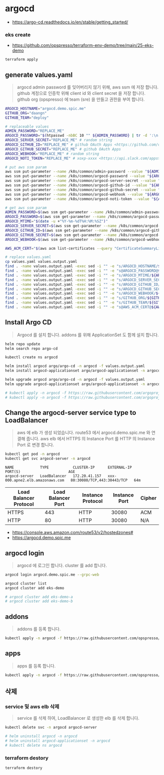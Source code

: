 # argocd

* <https://argo-cd.readthedocs.io/en/stable/getting_started/>

### eks create

* <https://github.com/opspresso/terraform-env-demo/tree/main/25-eks-demo>

```bash
terraform apply
```

## generate values.yaml

> argocd admin password 를 잊어버리지 않기 위해, aws ssm 에 저장 합니다.
> github 계정으로 인증학 위해 client id 와 client secret 을 저장 합니다.
> github org (opspresso) 에 team (sre) 을 만들고 권한을 부여 합니다.

```bash
ARGOCD_HOSTNAME="argocd.demo.spic.me"
GITHUB_ORG="daangn"
GITHUB_TEAM="deploy"

# replaceable values
ADMIN_PASSWORD="REPLACE_ME"
ARGOCD_PASSWORD="$(htpasswd -nbBC 10 "" ${ADMIN_PASSWORD} | tr -d ':\n' | sed 's/$2y/$2a/')"
ARGOCD_SERVER_SECRET="REPLACE_ME" # random string
ARGOCD_GITHUB_ID="REPLACE_ME" # github OAuth Apps <https://github.com/organizations/opspresso/settings/applications>
ARGOCD_GITHUB_SECRET="REPLACE_ME" # github OAuth Apps
ARGOCD_WEBHOOK="REPLACE_ME" # random string
ARGOCD_NOTI_TOKEN="REPLACE_ME" # xoxp-xxxx <https://api.slack.com/apps>

# put aws ssm param
aws ssm put-parameter --name /k8s/common/admin-password --value "${ADMIN_PASSWORD}" --type SecureString --overwrite | jq .
aws ssm put-parameter --name /k8s/common/argocd-password --value "${ARGOCD_PASSWORD}" --type SecureString --overwrite | jq .
aws ssm put-parameter --name /k8s/common/argocd-server-secret --value "${ARGOCD_SERVER_SECRET}" --type SecureString --overwrite | jq .
aws ssm put-parameter --name /k8s/common/argocd-github-id --value "${ARGOCD_GITHUB_ID}" --type SecureString --overwrite | jq .
aws ssm put-parameter --name /k8s/common/argocd-github-secret --value "${ARGOCD_GITHUB_SECRET}" --type SecureString --overwrite | jq .
aws ssm put-parameter --name /k8s/common/argocd-webhook --value "${ARGOCD_WEBHOOK}" --type SecureString --overwrite | jq .
aws ssm put-parameter --name /k8s/common/argocd-noti-token --value "${ARGOCD_NOTI_TOKEN}" --type SecureString --overwrite | jq .

# get aws ssm param
ADMIN_PASSWORD=$(aws ssm get-parameter --name /k8s/common/admin-password --with-decryption | jq .Parameter.Value -r)
ARGOCD_PASSWORD=$(aws ssm get-parameter --name /k8s/common/argocd-password --with-decryption | jq .Parameter.Value -r)
ARGOCD_MTIME="$(date -u +"%Y-%m-%dT%H:%M:%SZ")"
ARGOCD_SERVER_SECRET=$(aws ssm get-parameter --name /k8s/common/argocd-server-secret --with-decryption | jq .Parameter.Value -r)
ARGOCD_GITHUB_ID=$(aws ssm get-parameter --name /k8s/common/argocd-github-id --with-decryption | jq .Parameter.Value -r)
ARGOCD_GITHUB_SECRET=$(aws ssm get-parameter --name /k8s/common/argocd-github-secret --with-decryption | jq .Parameter.Value -r)
ARGOCD_WEBHOOK=$(aws ssm get-parameter --name /k8s/common/argocd-webhook --with-decryption | jq .Parameter.Value -r)

AWS_ACM_CERT="$(aws acm list-certificates --query "CertificateSummaryList[].{CertificateArn:CertificateArn,DomainName:DomainName}[?contains(DomainName,'${ARGOCD_HOSTNAME}')] | [0].CertificateArn" | jq . -r)"

# replace values.yaml
cp values.yaml values.output.yaml
find . -name values.output.yaml -exec sed -i "" -e "s/ARGOCD_HOSTNAME/${ARGOCD_HOSTNAME}/g" {} \;
find . -name values.output.yaml -exec sed -i "" -e "s@ARGOCD_PASSWORD@${ARGOCD_PASSWORD}@g" {} \;
find . -name values.output.yaml -exec sed -i "" -e "s/ARGOCD_MTIME/${ARGOCD_MTIME}/g" {} \;
find . -name values.output.yaml -exec sed -i "" -e "s/ARGOCD_SERVER_SECRET/${ARGOCD_SERVER_SECRET}/g" {} \;
find . -name values.output.yaml -exec sed -i "" -e "s/ARGOCD_GITHUB_ID/${ARGOCD_GITHUB_ID}/g" {} \;
find . -name values.output.yaml -exec sed -i "" -e "s/ARGOCD_GITHUB_SECRET/${ARGOCD_GITHUB_SECRET}/g" {} \;
find . -name values.output.yaml -exec sed -i "" -e "s/ARGOCD_WEBHOOK/${ARGOCD_WEBHOOK}/g" {} \;
find . -name values.output.yaml -exec sed -i "" -e "s/GITHUB_ORG/${GITHUB_ORG}/g" {} \;
find . -name values.output.yaml -exec sed -i "" -e "s/GITHUB_TEAM/${GITHUB_TEAM}/g" {} \;
find . -name values.output.yaml -exec sed -i "" -e "s@AWS_ACM_CERT@${AWS_ACM_CERT}@g" {} \;
```

## Install Argo CD

> Argocd 를 설치 합니다.
> addons 를 위해 ApplicationSet 도 함께 설치 합니다.

```bash
helm repo update
helm search repo argo-cd

kubectl create ns argocd

helm install argocd argo/argo-cd -n argocd -f values.output.yaml
helm install argocd-applicationset argo/argocd-applicationset -n argocd

helm upgrade argocd argo/argo-cd -n argocd -f values.output.yaml
helm upgrade argocd-applicationset argo/argocd-applicationset -n argocd

# kubectl apply -n argocd -f https://raw.githubusercontent.com/argoproj/argo-cd/v2.1.0/manifests/install.yaml
# kubectl apply -n argocd -f https://raw.githubusercontent.com/argoproj-labs/applicationset/v0.2.0/manifests/install.yaml
```

## Change the argocd-server service type to LoadBalancer

> aws 에 elb 가 생성 되었습니다. route53 에서 argocd.demo.spic.me 와 연결해 줍니다.
> aws elb 에서 HTTPS 의 Instance Port 를 HTTP 의 Instance Port 로 변경 합니다.

```bash
kubectl get pod -n argocd
kubectl get svc argocd-server -n argocd
```

```
NAME            TYPE           CLUSTER-IP      EXTERNAL-IP                       PORT(S)                      AGE
argocd-server   LoadBalancer   172.20.41.157   xxx-000.apne2.elb.amazonaws.com   80:30080/TCP,443:30443/TCP   64m
```

Load Balancer Protocol | Load Balancer Port | Instance Protocol | Instance Port | Cipher
--- | --- | --- | --- | ---
HTTPS                  | 443                | HTTP              | 30080         | ACM
HTTP                   | 80                 | HTTP              | 30080         | N/A

* https://console.aws.amazon.com/route53/v2/hostedzones#
* https://argocd.demo.spic.me

## argocd login

> argocd 에 로그인 합니다.
> cluster 를 add 합니다.

```bash
argocd login argocd.demo.spic.me --grpc-web

argocd cluster list
argocd cluster add eks-demo

# argocd cluster add eks-demo-a
# argocd cluster add eks-demo-b
```

## addons

> addons 를 등록 합니다.

```bash
kubectl apply -n argocd -f https://raw.githubusercontent.com/opspresso/argocd-env-demo/main/addons.yaml
```

## apps

> apps 를 등록 합니다.

```bash
kubectl apply -n argocd -f https://raw.githubusercontent.com/opspresso/argocd-env-demo/main/apps.yaml
```

## 삭제

### service 및 aws elb 삭제

> service 를 삭제 하여, LoadBalancer 로 생성한 elb 를 삭제 합니다.

```bash
kubectl delete svc -n argocd argocd-server

# helm uninstall argocd -n argocd
# helm uninstall argocd-applicationset -n argocd
# kubectl delete ns argocd
```

### terraform destory

```bash
terraform destory
```
